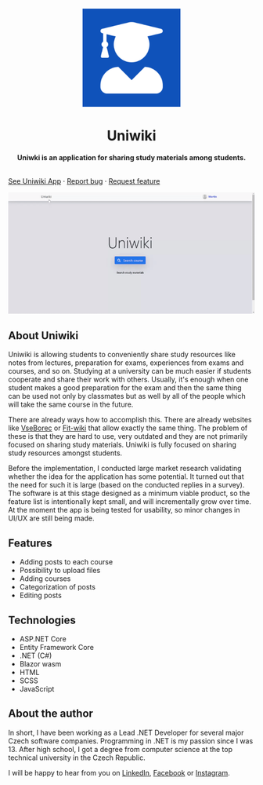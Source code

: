 <p align="center">
  <a href="https://uniwiki.azurewebsites.net">
    <img src="https://raw.githubusercontent.com/SindelarPetr/Uniwiki/master/Uniwiki/Uniwiki.Client.Host/wwwroot/android-chrome-512x512.png" alt="Uniwiki logo" width="200" height="200">
  </a>
</p>

<h1 align="center">Uniwiki</h1>

<p align="center">
  <strong>Uniwki is an application for sharing study materials among students.</strong>
  <br>
  <br>
  
  <a href="https://uniwiki.azurewebsites.net/">See Uniwiki App</a>
  ·
  <a href="https://github.com/SindelarPetr/Uniwiki/issues/new?template=bug_report.md">Report bug</a>
  ·
  <a href="https://github.com/SindelarPetr/Uniwiki/issues/new?template=feature_request.md">Request feature</a>
</p>

<p align="center">
  <img src="https://raw.githubusercontent.com/SindelarPetr/Uniwiki/master/Showcase/Demo.gif" alt="Uniwiki demo">
</p>

## About Uniwiki
Uniwiki is allowing students to conveniently share study resources like notes from lectures, preparation for exams, experiences from exams and courses, and so on. Studying at a university can be much easier if students cooperate and share their work with others. Usually, it's enough when one student makes a good preparation for the exam and then the same thing can be used not only by classmates but as well by all of the people which will take the same course in the future.

There are already ways how to accomplish this. There are already websites like [VseBorec](https://vseborec.cz/) or [Fit-wiki](https://fit-wiki.cz/) that allow exactly the same thing. The problem of these is that they are hard to use, very outdated and they are not primarily focused on sharing study materials. Uniwiki is fully focused on sharing study resources amongst students.

Before the implementation, I conducted large market research validating whether the idea for the application has some potential. It turned out that the need for such it is large (based on the conducted replies in a survey). The software is at this stage designed as a minimum viable product, so the feature list is intentionally kept small, and will incrementally grow over time. At the moment the app is being tested for usability, so minor changes in UI/UX are still being made.

## Features
* Adding posts to each course
* Possibility to upload files
* Adding courses
* Categorization of posts
* Editing posts

## Technologies
* ASP.NET Core
* Entity Framework Core
* .NET (C#)
* Blazor wasm
* HTML
* SCSS
* JavaScript

## About the author
In short, I have been working as a Lead .NET Developer for several major Czech software companies. Programming in .NET is my passion since I was 13. After high school, I got a degree from computer science at the top technical university in the Czech Republic.

I will be happy to hear from you on [LinkedIn](https://www.linkedin.com/in/petr-sindelar), [Facebook](https://www.facebook.com/petr.sindelar) or [Instagram](https://www.instagram.com/petr_sindelar_official/).
